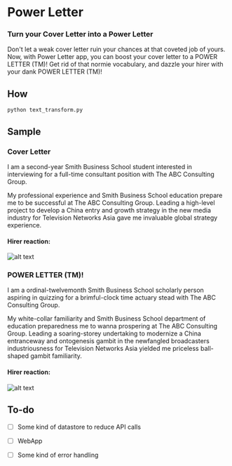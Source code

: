 # Power Letter

### Turn your Cover Letter into a Power Letter

Don't let a weak cover letter ruin your chances at that coveted job of yours. Now, with Power Letter app, you can boost your cover letter to a POWER LETTER (TM)! Get rid of that normie vocabulary, and dazzle your hirer with your dank POWER LETTER (TM)!

## How
 ```
 python text_transform.py
 ```


## Sample

### Cover Letter

I am a second-year Smith Business School student interested in interviewing for a full-time consultant position with The ABC Consulting Group.

My professional experience and Smith Business School education prepare me to be successful at The ABC Consulting Group. Leading a high-level project to develop a China entry and growth strategy in the new media industry for Television Networks Asia gave me invaluable global strategy experience.

#### Hirer reaction:

![alt text](http://68.media.tumblr.com/tumblr_m1av4pFFBo1r6hxuw.gif
 "Logo Title Text 1")

### POWER LETTER (TM)!

I am a ordinal-twelvemonth Smith Business School scholarly person aspiring in quizzing for a brimful-clock time actuary stead with The ABC Consulting Group.

My white-collar familiarity and Smith Business School department of education preparedness me to wanna prospering at The ABC Consulting Group. Leading a soaring-storey undertaking to modernize a China entranceway and ontogenesis gambit in the newfangled broadcasters industriousness for Television Networks Asia yielded me priceless ball-shaped gambit familiarity.
#### Hirer reaction:

![alt text](http://i.imgur.com/1qYj7oG.gif "Logo Title Text 1")

## To-do

- [ ] Some kind of datastore to reduce API calls
- [ ] WebApp
- [ ] Some kind of error handling

